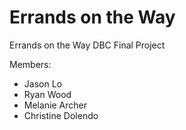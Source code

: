 Errands on the Way
===============

Errands on the Way DBC Final Project

Members:
* Jason Lo
* Ryan Wood
* Melanie Archer
* Christine Dolendo
